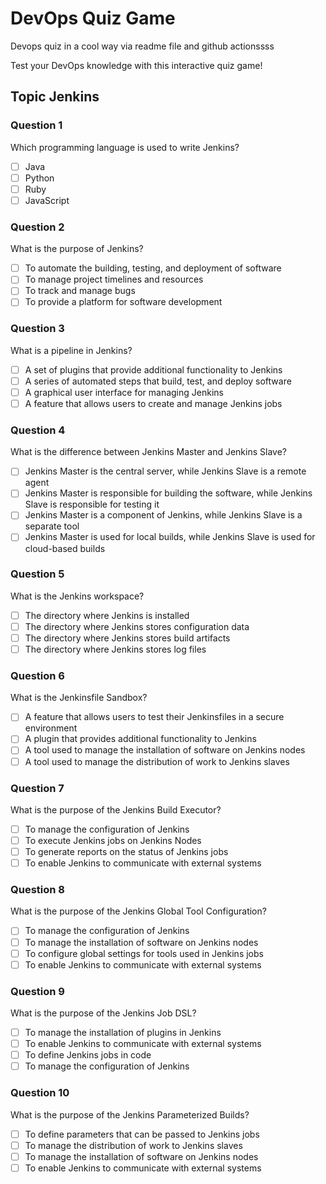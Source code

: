 # DevOps Quiz Game
Devops quiz in a cool way via readme file and github actionssss

Test your DevOps knowledge with this interactive quiz game!

## Topic Jenkins

### Question 1

Which programming language is used to write Jenkins?

- [ ] Java
- [ ] Python
- [ ] Ruby
- [ ] JavaScript

### Question 2

What is the purpose of Jenkins?

- [ ] To automate the building, testing, and deployment of software
- [ ] To manage project timelines and resources
- [ ] To track and manage bugs
- [ ] To provide a platform for software development

### Question 3

What is a pipeline in Jenkins?

- [ ] A set of plugins that provide additional functionality to Jenkins
- [ ] A series of automated steps that build, test, and deploy software
- [ ] A graphical user interface for managing Jenkins
- [ ] A feature that allows users to create and manage Jenkins jobs

### Question 4

What is the difference between Jenkins Master and Jenkins Slave?

- [ ] Jenkins Master is the central server, while Jenkins Slave is a remote agent
- [ ] Jenkins Master is responsible for building the software, while Jenkins Slave is responsible for testing it
- [ ] Jenkins Master is a component of Jenkins, while Jenkins Slave is a separate tool
- [ ] Jenkins Master is used for local builds, while Jenkins Slave is used for cloud-based builds

### Question 5

What is the Jenkins workspace?

- [ ] The directory where Jenkins is installed
- [ ] The directory where Jenkins stores configuration data
- [ ] The directory where Jenkins stores build artifacts
- [ ] The directory where Jenkins stores log files

### Question 6

What is the Jenkinsfile Sandbox?

- [ ] A feature that allows users to test their Jenkinsfiles in a secure environment
- [ ] A plugin that provides additional functionality to Jenkins
- [ ] A tool used to manage the installation of software on Jenkins nodes
- [ ] A tool used to manage the distribution of work to Jenkins slaves

### Question 7

What is the purpose of the Jenkins Build Executor?

- [ ] To manage the configuration of Jenkins
- [ ] To execute Jenkins jobs on Jenkins Nodes
- [ ] To generate reports on the status of Jenkins jobs
- [ ] To enable Jenkins to communicate with external systems

### Question 8

What is the purpose of the Jenkins Global Tool Configuration?

- [ ] To manage the configuration of Jenkins
- [ ] To manage the installation of software on Jenkins nodes
- [ ] To configure global settings for tools used in Jenkins jobs
- [ ] To enable Jenkins to communicate with external systems

### Question 9

What is the purpose of the Jenkins Job DSL?

- [ ] To manage the installation of plugins in Jenkins
- [ ] To enable Jenkins to communicate with external systems
- [ ] To define Jenkins jobs in code
- [ ] To manage the configuration of Jenkins

### Question 10

What is the purpose of the Jenkins Parameterized Builds?

- [ ] To define parameters that can be passed to Jenkins jobs
- [ ] To manage the distribution of work to Jenkins slaves
- [ ] To manage the installation of software on Jenkins nodes
- [ ] To enable Jenkins to communicate with external systems
